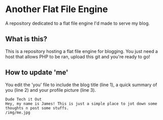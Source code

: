 # Another Flat File Engine

A repository dedicated to a flat file engine I'd made to serve my blog.

## What is this?

This is a repository hosting a flat file engine for blogging. You just need a host that allows PHP to be ran, upload this git and you're ready to go!

## How to update 'me'

You edit the 'you' file to include the blog title (line 1), a quick summary of you (line 2) and your profile picture (line 3).

    Dude Tech it Out
    Hey, my name is James! This is just a simple place to jot down some thoughts n post some stuffs.
    /img/me.jpg
